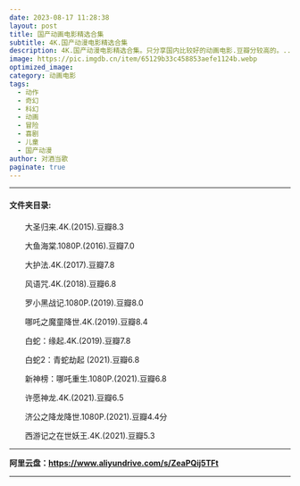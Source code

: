 ```yaml
---
date: 2023-08-17 11:28:38
layout: post
title: 国产动画电影精选合集
subtitle: 4K.国产动漫电影精选合集
description: 4K.国产动漫电影精选合集。只分享国内比较好的动画电影.豆瓣分较高的。...  
image: https://pic.imgdb.cn/item/65129b33c458853aefe1124b.webp
optimized_image: 
category: 动画电影
tags:
  - 动作
  - 奇幻
  - 科幻
  - 动画
  - 冒险
  - 喜剧
  - 儿童
  - 国产动漫
author: 对酒当歌
paginate: true
---
```


---

#### 文件夹目录:

　　大圣归来.4K.(2015).豆瓣8.3

　　大鱼海棠.1080P.(2016).豆瓣7.0

　　大护法.4K.(2017).豆瓣7.8

　　风语咒.4K.(2018).豆瓣6.8

　　罗小黑战记.1080P.(2019).豆瓣8.0

　　哪吒之魔童降世.4K.(2019).豆瓣8.4

　　白蛇：缘起.4K.(2019).豆瓣7.8

　　白蛇2：青蛇劫起 (2021).豆瓣6.8

　　新神榜：哪吒重生.1080P.(2021).豆瓣6.8

　　许愿神龙.4K.(2021).豆瓣6.5

　　济公之降龙降世.1080P.(2021).豆瓣4.4分

　　西游记之在世妖王.4K.(2021).豆瓣5.3  

---

**阿里云盘：<https://www.aliyundrive.com/s/ZeaPQij5TFt>**

---
